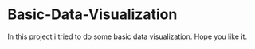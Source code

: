 # Basic-Data-Visualization
In this project i tried to do some basic data visualization. Hope you like it.
